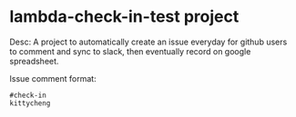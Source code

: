# lambda-check-in-test project
Desc: A project to automatically create an issue everyday for github users to comment and sync to slack, then eventually record on google spreadsheet.

Issue comment format:
```
#check-in
kittycheng
```
